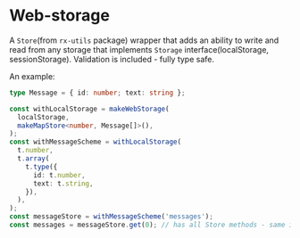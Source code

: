 # Web-storage

A `Store`(from `rx-utils` package) wrapper that adds an ability to write and read from any storage that implements `Storage` interface(localStorage, sessionStorage). Validation is included - fully type safe.

An example:

```ts
type Message = { id: number; text: string };

const withLocalStorage = makeWebStorage(
  localStorage,
  makeMapStore<number, Message[]>(),
);
const withMessageScheme = withLocalStorage(
  t.number,
  t.array(
    t.type({
      id: t.number,
      text: t.string,
    }),
  ),
);
const messageStore = withMessageScheme('messages');
const messages = messageStore.get(0); // has all Store methods - same interface
```
